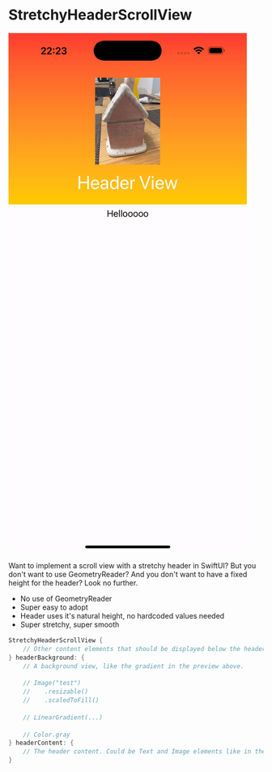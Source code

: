 #  StretchyHeaderScrollView

![me](https://github.com/nicoreese/StretchyHeaderScrollView/blob/main/Intro.gif)

Want to implement a scroll view with a stretchy header in SwiftUI? But you don't want to use GeometryReader? And you don't want to have a fixed height for the header? Look no further.

* No use of GeometryReader
* Super easy to adopt
* Header uses it's natural height, no hardcoded values needed
* Super stretchy, super smooth

```swift
StretchyHeaderScrollView {
    // Other content elements that should be displayed below the header, like the Hello text in the preview above.
} headerBackground: {
    // A background view, like the gradient in the preview above.

    // Image("test")
    //    .resizable()
    //    .scaledToFill()

    // LinearGradient(...)
            
    // Color.gray
} headerContent: {
    // The header content. Could be Text and Image elements like in the preview above.
}
```
